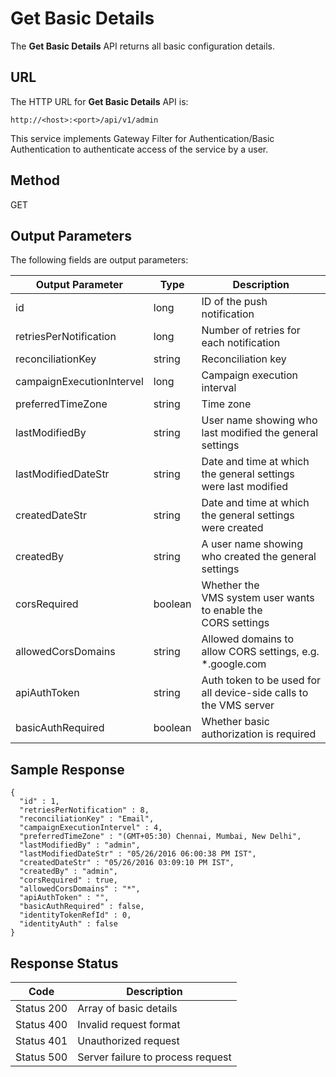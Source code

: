                            


Get Basic Details
=================

The **Get Basic Details** API returns all basic configuration details.

URL
---

The HTTP URL for **Get Basic Details** API is:

```
http://<host>:<port>/api/v1/admin
```

This service implements Gateway Filter for Authentication/Basic Authentication to authenticate access of the service by a user.

Method
------

GET

Output Parameters
-----------------

The following fields are output parameters:

  
| Output Parameter | Type | Description |
| --- | --- | --- |
| id | long | ID of the push notification |
| retriesPerNotification | long | Number of retries for each notification |
| reconciliationKey | string | Reconciliation key |
| campaignExecutionIntervel | long | Campaign execution interval |
| preferredTimeZone | string | Time zone |
| lastModifiedBy | string | User name showing who last modified the general settings |
| lastModifiedDateStr | string | Date and time at which the general settings were last modified |
| createdDateStr | string | Date and time at which the general settings were created |
| createdBy | string | A user name showing who created the general settings |
| corsRequired | boolean | Whether the VMS system user wants to enable the CORS settings |
| allowedCorsDomains | string | Allowed domains to allow CORS settings, e.g. \*.google.com |
| apiAuthToken | string | Auth token to be used for all device-side calls to the VMS server |
| basicAuthRequired | boolean | Whether basic authorization is required |

Sample Response
---------------

```
{
  "id" : 1,
  "retriesPerNotification" : 8,
  "reconciliationKey" : "Email",
  "campaignExecutionIntervel" : 4,
  "preferredTimeZone" : "(GMT+05:30) Chennai, Mumbai, New Delhi",
  "lastModifiedBy" : "admin",
  "lastModifiedDateStr" : "05/26/2016 06:00:38 PM IST",
  "createdDateStr" : "05/26/2016 03:09:10 PM IST",
  "createdBy" : "admin",
  "corsRequired" : true,
  "allowedCorsDomains" : "*",
  "apiAuthToken" : "",
  "basicAuthRequired" : false,
  "identityTokenRefId" : 0,
  "identityAuth" : false
}
```

Response Status
---------------

  
| Code | Description |
| --- | --- |
| Status 200 | Array of basic details |
| Status 400 | Invalid request format |
| Status 401 | Unauthorized request |
| Status 500 | Server failure to process request |
